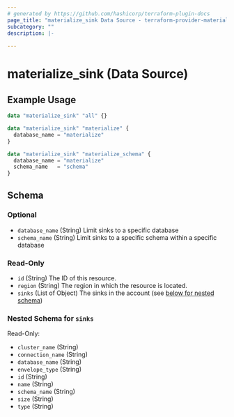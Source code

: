 ```yaml
---
# generated by https://github.com/hashicorp/terraform-plugin-docs
page_title: "materialize_sink Data Source - terraform-provider-materialize"
subcategory: ""
description: |-
  
---
```


# materialize_sink (Data Source)



## Example Usage

```terraform
data "materialize_sink" "all" {}

data "materialize_sink" "materialize" {
  database_name = "materialize"
}

data "materialize_sink" "materialize_schema" {
  database_name = "materialize"
  schema_name   = "schema"
}
```

<!-- schema generated by tfplugindocs -->
## Schema

### Optional

- `database_name` (String) Limit sinks to a specific database
- `schema_name` (String) Limit sinks to a specific schema within a specific database

### Read-Only

- `id` (String) The ID of this resource.
- `region` (String) The region in which the resource is located.
- `sinks` (List of Object) The sinks in the account (see [below for nested schema](#nestedatt--sinks))

<a id="nestedatt--sinks"></a>
### Nested Schema for `sinks`

Read-Only:

- `cluster_name` (String)
- `connection_name` (String)
- `database_name` (String)
- `envelope_type` (String)
- `id` (String)
- `name` (String)
- `schema_name` (String)
- `size` (String)
- `type` (String)

